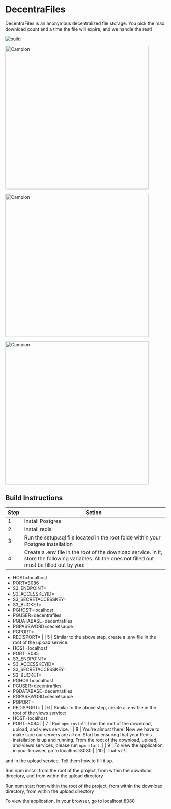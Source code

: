 # DecentraFiles

DecentraFiles is an anonymous decentralized file storage. You pick the max download count and a time the file will expire, and we handle the rest!

[![build](https://img.shields.io/badge/build-passing-brightgreen)](https://github.com/gabedealmeida/DecentraFiles/blob/main/README.md)

<p>
  <img height="450px" src="https://github.com/campion-breaker/campion/blob/main/public/images/DecentraFilesHomepage.png" alt="Campion" />
</p>

<p>
  <img height="450px" src="https://github.com/campion-breaker/campion/blob/main/public/images/DecentraFilesDownloadModal.png" alt="Campion" />
</p>

<p>
  <img height="450px" src="https://github.com/campion-breaker/campion/blob/main/public/images/DecentraFilesUploadFile.png" alt="Campion" />
</p>

## Build Instructions

| Step | Sction                                                                                                                                               |
| ---- | ---------------------------------------------------------------------------------------------------------------------------------------------------- |
| 1    | Install Postgres                                                                                                                                     |
| 2    | Install redis                                                                                                                                        |
| 3    | Run the setup.sql file located in the root folde within your Postgres installation                                                                   |
| 4    | Create a .env file in the root of the download service. In it, store the following variables. All the ones not filled out must be filled out by you: |

- HOST=localhost
- PORT=8086
- S3_ENDPOINT=
- S3_ACCESSKEYID=
- S3_SECRETACCESSKEY=
- S3_BUCKET=
- PGHOST=localhost
- PGUSER=decentrafiles
- PGDATABASE=decentrafiles
- PGPASSWORD=secretsauce
- PGPORT=
- REDISPORT= |
  | 5 | Similar to the above step, create a .env file in the root of the upload service:
- HOST=localhost
- PORT=8085
- S3_ENDPOINT=
- S3_ACCESSKEYID=
- S3_SECRETACCESSKEY=
- S3_BUCKET=
- PGHOST=localhost
- PGUSER=decentrafiles
- PGDATABASE=decentrafiles
- PGPASSWORD=secretsauce
- PGPORT=
- REDISPORT= |
  | 6 | Similar to the above step, create a .env file in the root of the views service:
- HOST=localhost
- PORT=8084 |
  | 7 | Run `npm install` from the root of the download, upload, and views service. |
  | 8 | You're almost there! Now we have to make sure our servers are all on. Start by ensuring that your Redis installation is up and running. From the root of the download, upload, and views services, please run `npm start`. |
  | 9 | To view the application, in your browser, go to localhost:8080 |
  | 10 | That's it! |

and in the upload service. Tell them how to fill it up.

Run npm install from the root of the project, from within the download directory, and from within the upload directory

Run npm start from within the root of the project, from within the download directory, from within the upload directory

To view the application, in your browser, go to localhost:8080
